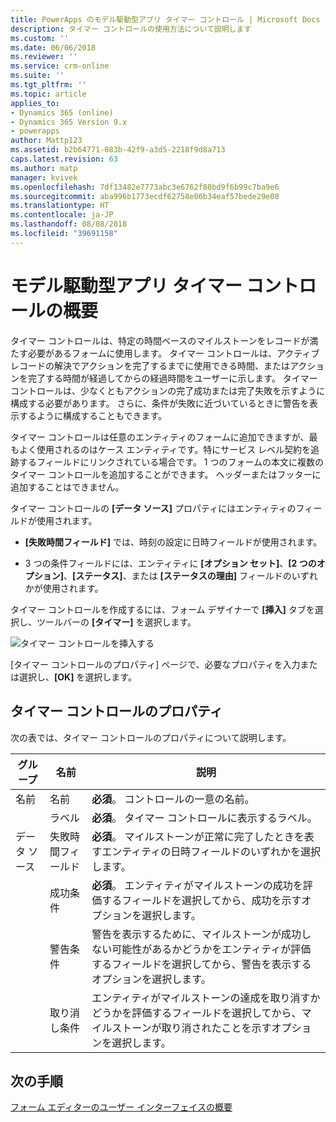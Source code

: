 ```yaml
---
title: PowerApps のモデル駆動型アプリ タイマー コントロール | Microsoft Docs
description: タイマー コントロールの使用方法について説明します
ms.custom: ''
ms.date: 06/06/2018
ms.reviewer: ''
ms.service: crm-online
ms.suite: ''
ms.tgt_pltfrm: ''
ms.topic: article
applies_to:
- Dynamics 365 (online)
- Dynamics 365 Version 9.x
- powerapps
author: Mattp123
ms.assetid: b2b64771-083b-42f9-a3d5-2218f9d8a713
caps.latest.revision: 63
ms.author: matp
manager: kvivek
ms.openlocfilehash: 7df13482e7773abc3e6762f80bd9f6b99c7ba9e6
ms.sourcegitcommit: aba996b1773ecdf62758e06b34eaf57bede29e08
ms.translationtype: HT
ms.contentlocale: ja-JP
ms.lasthandoff: 08/08/2018
ms.locfileid: "39691158"
---
```

# <a name="model-driven-app-timer-control-overview"></a>モデル駆動型アプリ タイマー コントロールの概要

 タイマー コントロールは、特定の時間ベースのマイルストーンをレコードが満たす必要があるフォームに使用します。 タイマー コントロールは、アクティブ レコードの解決でアクションを完了するまでに使用できる時間、またはアクションを完了する時間が経過してからの経過時間をユーザーに示します。 タイマー コントロールは、少なくともアクションの完了成功または完了失敗を示すように構成する必要があります。 さらに、条件が失敗に近づいているときに警告を表示するように構成することもできます。  
  
 タイマー コントロールは任意のエンティティのフォームに追加できますが、最もよく使用されるのはケース エンティティです。特にサービス レベル契約を追跡するフィールドにリンクされている場合です。 1 つのフォームの本文に複数のタイマー コントロールを追加することができます。 ヘッダーまたはフッターに追加することはできません。  
  
 タイマー コントロールの **[データ ソース]** プロパティにはエンティティのフィールドが使用されます。  
  
-   **[失敗時間フィールド]** では、時刻の設定に日時フィールドが使用されます。  
  
-   3 つの条件フィールドには、エンティティに **[オプション セット]**、**[2 つのオプション]**、**[ステータス]**、または **[ステータスの理由]** フィールドのいずれかが使用されます。  

タイマー コントロールを作成するには、フォーム デザイナーで **[挿入]** タブを選択し、ツールバーの **[タイマー]** を選択します。 

  ![タイマー コントロールを挿入する](media/insert-timer-control.png)

[タイマー コントロールのプロパティ] ページで、必要なプロパティを入力または選択し、**[OK]** を選択します。 

  
<a name="BKMK_TimerControlProperties"></a>   

## <a name="timer-control-properties"></a>タイマー コントロールのプロパティ  
 次の表では、タイマー コントロールのプロパティについて説明します。  
  
|グループ|名前|説明|  
|-----------|----------|-----------------|  
|名前|名前|**必須**。 コントロールの一意の名前。|  
||ラベル|**必須**。 タイマー コントロールに表示するラベル。|  
|データ ソース|失敗時間フィールド|**必須**。 マイルストーンが正常に完了したときを表すエンティティの日時フィールドのいずれかを選択します。|  
||成功条件|**必須**。 エンティティがマイルストーンの成功を評価するフィールドを選択してから、成功を示すオプションを選択します。|  
||警告条件|警告を表示するために、マイルストーンが成功しない可能性があるかどうかをエンティティが評価するフィールドを選択してから、警告を表示するオプションを選択します。|  
||取り消し条件|エンティティがマイルストーンの達成を取り消すかどうかを評価するフィールドを選択してから、マイルストーンが取り消されたことを示すオプションを選択します。|  

## <a name="next-steps"></a>次の手順

[フォーム エディターのユーザー インターフェイスの概要](form-editor-user-interface-legacy.md)